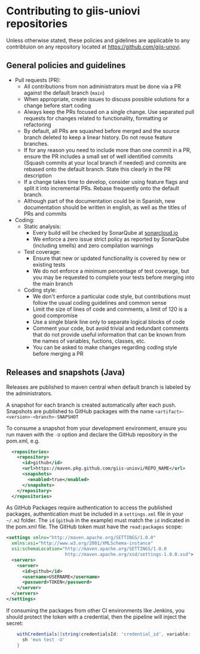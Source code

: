 # Contributing to giis-uniovi repositories

Unless otherwise stated, these policies and gidelines are applicable to any contribtuion on any repository located at https://github.com/giis-unovi.

## General policies and guidelines

- Pull requests (PR):
  - All contributions from non administrators must be done via a PR against the default branch (`main`)
  - When appropriate, create issues to discuss possible solutions for a change before start coding
  - Always keep the PRs focused on a single change. 
    Use separated pull requests for changes related to functionality, formatting or refactoring
  - By default, all PRs are squashed before merged and the source branch deleted to keep a linear history. Do not reuse feature branches.
  - If for any reason you need to include more than one commit in a PR,
    ensure the PR includes a small set of well identified commits (Squash commits at your local branch if needed)
    and commits are rebased onto the default branch.
    State this clearly in the PR description 
  - If a change takes time to develop, consider using feature flags and split it into incremental PRs.
    Rebase frequently onto the default branch.
  - Although part of the documentation could be in Spanish, new documentation should be written in english, 
    as well as the titles of PRs and commits
- Coding:
  - Static analysis:
    - Every build will be checked by SonarQube at [sonarcloud.io](https://sonarcloud.io/organizations/giis/projects)
    - We enforce a zero issue strict policy as reported by SonarQube (including smells) and zero compilation warnings
  - Test coverage:
    - Ensure that new or updated functionality is covered by new or existing tests
    - We do not enforce a minimum percentage of test coverage, but you may be requested to complete your tests before merging into the main branch
  - Coding style:
    - We don't enforce a particular code style, but contributions must follow the usual coding guidelines and common sense
    - Limit the size of lines of code and comments, a limit of 120 is a good compromise
    - Use a single blank line only to separate logical blocks of code
    - Comment your code, but avoid trivial and redundant comments
      that do not provide useful information that can be known from the names of variables, fuctions, classes, etc.
    - You can be asked to make changes regarding coding style before merging a PR

## Releases and snapshots (Java)

Releases are published to maven central when default branch is labeled by the administrators.

A snapshot for each branch is created automatically after each push.
Snapshots are published to GitHub packages with the name `<artifact>-<version>-<branch>-SNAPSHOT`

To consume a snapshot from your development environment, ensure you run maven with the `-U` option 
and declare the GitHub repository in the pom.xml, e.g.
```xml
  <repositories>
    <repository>
      <id>github</id>
      <url>https://maven.pkg.github.com/giis-uniovi/REPO_NAME</url>
      <snapshots>
        <enabled>true</enabled>
      </snapshots>
    </repository>
  </repositories>
```

As GitHub Packages require authentication to access the published packages, 
authentication must be included in a `settings.xml` file in your `~/.m2` folder.
The `id` (`github` in the example) must match the `id` indicated in the pom.xml file.
The GitHub token must have the `read:packages` scope:

```xml
<settings xmlns="http://maven.apache.org/SETTINGS/1.0.0"
  xmlns:xsi="http://www.w3.org/2001/XMLSchema-instance"
  xsi:schemaLocation="http://maven.apache.org/SETTINGS/1.0.0
                      http://maven.apache.org/xsd/settings-1.0.0.xsd">
  <servers>
    <server>
      <id>github</id>
      <username>USERNAME</username>
      <password>TOKEN</password>
    </server>
  </servers>
</settings>
```

If consuming the packages from other CI environments like Jenkins, you should protect the token with a credential,
then the pipeline will inject the secret:
```groovy
    withCredentials([string(credentialsId: 'credential_id', variable: 'GITHUB_TOKEN')]) {
      sh 'mvn test -U'
    }
```
